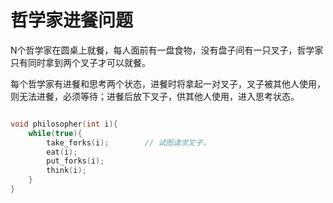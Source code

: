 # 哲学家进餐问题

N个哲学家在圆桌上就餐，每人面前有一盘食物，没有盘子间有一只叉子，哲学家只有同时拿到两个叉子才可以就餐。

每个哲学家有进餐和思考两个状态，进餐时将拿起一对叉子，叉子被其他人使用，则无法进餐，必须等待；进餐后放下叉子，供其他人使用，进入思考状态。


```c

void philosopher(int i){
    while(true){
        take_forks(i);        // 试图请求叉子，
        eat(i);   
        put_forks(i);
        think(i);
    }
}


```